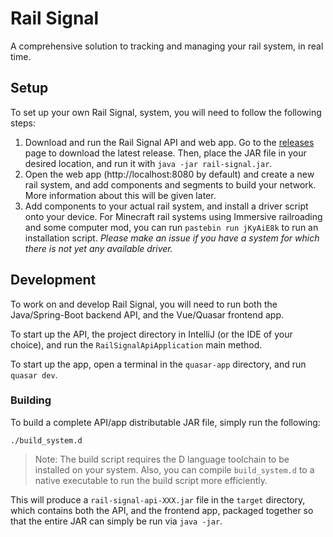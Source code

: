 # Rail Signal
A comprehensive solution to tracking and managing your rail system, in real time.

## Setup
To set up your own Rail Signal, system, you will need to follow the following steps:
1. Download and run the Rail Signal API and web app. Go to the [releases](https://github.com/andrewlalis/RailSignalAPI/releases) page to download the latest release. Then, place the JAR file in your desired location, and run it with `java -jar rail-signal.jar`.
2. Open the web app (http://localhost:8080 by default) and create a new rail system, and add components and segments to build your network. More information about this will be given later.
3. Add components to your actual rail system, and install a driver script onto your device. For Minecraft rail systems using Immersive railroading and some computer mod, you can run `pastebin run jKyAiE8k` to run an installation script. *Please make an issue if you have a system for which there is not yet any available driver.*

## Development
To work on and develop Rail Signal, you will need to run both the Java/Spring-Boot backend API, and the Vue/Quasar frontend app.

To start up the API, the project directory in IntelliJ (or the IDE of your choice), and run the `RailSignalApiApplication` main method.

To start up the app, open a terminal in the `quasar-app` directory, and run `quasar dev`.

### Building
To build a complete API/app distributable JAR file, simply run the following:
```
./build_system.d
```
> Note: The build script requires the D language toolchain to be installed on your system. Also, you can compile `build_system.d` to a native executable to run the build script more efficiently.

This will produce a `rail-signal-api-XXX.jar` file in the `target` directory, which contains both the API, and the frontend app, packaged together so that the entire JAR can simply be run via `java -jar`.